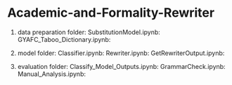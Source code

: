 # Academic-and-Formality-Rewriter
1. data preparation folder:
SubstitutionModel.ipynb:
GYAFC_Taboo_Dictionary.ipynb:

2. model folder:
Classifier.ipynb:
Rewriter.ipynb:
GetRewriterOutput.ipynb:

3. evaluation folder:
Classify_Model_Outputs.ipynb:
GrammarCheck.ipynb:
Manual_Analysis.ipynb:
